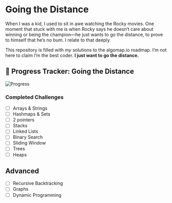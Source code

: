 # Going the Distance

When I was a kid, I used to sit in awe watching the Rocky movies. One moment that stuck with me is when Rocky says he doesn’t care about winning or being the champion—he just wants to go the distance, to prove to himself that he’s no bum. I relate to that deeply.

This repository is filled with _my_ solutions to the algomap.io roadmap. I’m not here to claim I’m the best coder. **I just want to go the distance.**

## 🥊 Progress Tracker: Going the Distance

![Progress](https://img.shields.io/badge/Progress-7%25-brightgreen)

### Completed Challenges
- [ ] Arrays & Strings
- [ ] Hashmaps & Sets
- [ ] 2 pointers
- [ ] Stacks
- [ ] Linked Lists
- [ ] Binary Search
- [ ] Sliding Window
- [ ] Trees
- [ ] Heaps
## Advanced
- [ ] Recursive Backtracking
- [ ] Graphs
- [ ] Dynamic Programming
